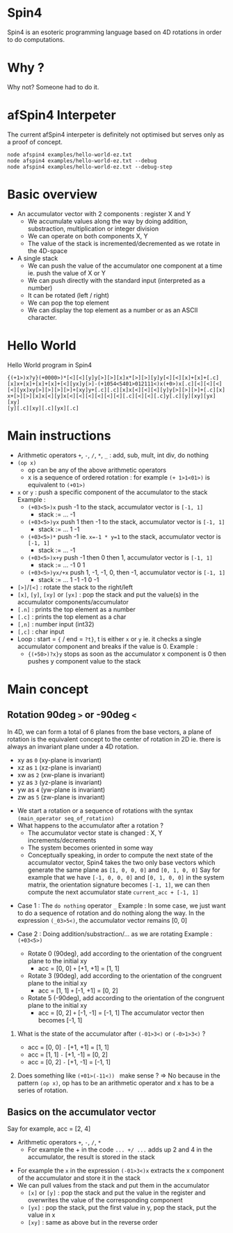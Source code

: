 # Spin4
Spin4 is an esoteric programming language based on 4D rotations in order to do computations.

# Why ?
Why not? Someone had to do it.

# afSpin4 Interpeter
The current afSpin4 interpeter is definitely not optimised but serves only as a proof of concept.
```
node afspin4 examples/hello-world-ez.txt
node afspin4 examples/hello-world-ez.txt --debug
node afspin4 examples/hello-world-ez.txt --debug-step
```

# Basic overview
- An accumulator vector with 2 components : register X and Y
    - We accumulate values along the way by doing addition, substraction, multiplication or integer division
    - We can operate on both components X, Y
    - The value of the stack is incremented/decremented as we rotate in the 4D-space
- A single stack
    - We can push the value of the accumulator one component at a time ie. push the value of X or Y
    - We can push directly with the standard input (interpreted as a number)
    - It can be rotated (left / right)
    - We can pop the top element
    - We can display the top element as a number or as an ASCII character.

# Hello World
Hello World program in Spin4
```
{(+1>)x?y}(+0000>)*[<][<][y]y[>][>][x]x*[>][>][y]y[<][<][x]+[x]+[.c]
[x]x+[x]+[x]+[x]+[<][yx]y[>]-(+1054<5401>012111<)x(+0>)x[.c][<][<][<]
[<][yx]xy[>][>][>][>]+[xy]y+[.c][.c][x]x[<][<][<][y]y[>][>][>]+[.c][x]
x+[>][>][x]x[<][y]x[<][<][<][<][<][<][.c][<][<][.c]y[.c][y][xy][yx][xy]
[y][.c][xy][.c][yx][.c]
```

# Main instructions
- Arithmetic operators `+`, `-`, `/`, `*`, `_` : add, sub, mult, int div, do nothing
- `(op x)`
    - op can be any of the above arithmetic operators
    - x is a sequence of ordered rotation : for example `(+ 1>1<01>)` is equivalent to `(+01>)`
- `x` or `y` : push a specific component of the accumulator to the stack
    Example :
    - `(+03<5>)x` push -1 to the stack, accumulator vector is `[-1, 1]`
        - stack := ... -1
    - `(+03<5>)yx` push 1 then -1 to the stack, accumulator vector is `[-1, 1]`
        - stack := ... 1 -1
    - `(+03<5>)*` push -1 ie. `x=-1 * y=1` to the stack, accumulator vector is `[-1, 1]`
        - stack := ... -1
    - `(+03<5>)x+y` push -1 then 0 then 1, accumulator vector is `[-1, 1]`
        - stack := ... -1 0 1
    - `(+03<5>)yx/+x` push 1, -1, -1, 0, then -1, accumulator vector is `[-1, 1]`
        - stack := ... 1 -1 -1 0 -1
- `[>]`/`[<]` : rotate the stack to the right/left
- `[x]`, `[y]`, `[xy]` or `[yx]` : pop the stack and put the value(s) in the accumulator components/accumulator
- `[.n]` : prints the top element as a number
- `[.c]` : prints the top element as a char
- `[,n]` : number input (int32)
- `[,c]` : char input
- Loop : start = `{` / end = `?t}`, t is either `x` or `y` ie. it checks a single accumulator component and breaks if the value is 0.
    Example :
    - `{(+50>)?x}y` stops as soon as the accumulator x component is 0 then pushes y component value to the stack

# Main concept
## Rotation 90deg `>` or -90deg `<`
In 4D, we can form a total of 6 planes from the base vectors, a plane of rotation is the equivalent concept to the center of rotation in 2D ie. there is always an invariant plane under a 4D rotation.
- xy as `0` (xy-plane is invariant)
- xz as `1` (xz-plane is invariant)
- xw as `2` (xw-plane is invariant)
- yz as `3` (yz-plane is invariant)
- yw as `4` (yw-plane is invariant)
- zw as `5` (zw-plane is invariant)

* We start a rotation or a sequence of rotations with the syntax `(main_operator seq_of_rotation)`
* What happens to the accumulator after a rotation ?
    - The accumulator vector state is changed : X, Y increments/decrements
    - The system becomes oriented in some way
    - Conceptually speaking, in order to compute the next state of the accumulator vector,
    Spin4 takes the two only base vectors which generate the same plane as `[1, 0, 0, 0]` and `[0, 1, 0, 0]`
    Say for example that we have `[-1, 0, 0, 0]` and `[0, 1, 0, 0]` in the system matrix, the orientation signature becomes `[-1, 1]`, we can then compute the next accumulator state `current_acc + [-1, 1]`

- Case 1 : The `do nothing` operator `_`
Example : 
    In some case, we just want to do a sequence of rotation and do nothing along the way.
    In the expression `(_03>5<)`, the accumulator vector remains [0, 0]

- Case 2 : Doing addition/substraction/... as we are rotating
Example : `(+03<5>)`
    - Rotate 0 (90deg), add according to the orientation of the congruent plane to the initial xy
        - acc = [0, 0] `+` [+1, +1] = [1, 1]
    - Rotate 3 (90deg), add according to the orientation of the congruent plane to the initial xy
        - acc = [1, 1] `+` [-1, +1] = [0, 2]
    - Rotate 5 (-90deg), add according to the orientation of the congruent plane to the initial xy
        - acc = [0, 2] `+` [-1, -1] = [-1, 1]
The accumulator vector then becomes [-1, 1]
 
1. What is the state of the accumulator after `(-01>3<)` or `(-0>1>3<)` ?
    - acc = [0, 0] `-` [+1, +1] = [1, 1]
    - acc = [1, 1] `-` [+1, -1] = [0, 2]
    - acc = [0, 2] `-` [+1, -1] = [-1, 1]

2. Does something like `(+01>(-11<)) ` make sense ?
=> No because in the pattern `(op x)`, op has to be an arithmetic operator and x has to be a series of rotation.  

## Basics on the accumulator vector
Say for example, acc = [2, 4]
* Arithmetic operators `+`, `-`, `/`, `*`
    - For example the + in the code `... +/ ...` adds up 2 and 4 in the accumulator, the result is stored in the stack

- For example the `x` in the expression `(-01>3<)x` extracts the x component of the accumulator and store it in the stack
- We can pull values from the stack and put them in the accumulator
    - `[x]` or `[y]` : pop the stack and put the value in the register and overwrites the value of the corresponding component
    - `[yx]` : pop the stack, put the first value in y, pop the stack, put the value in x
    - `[xy]` : same as above but in the reverse order